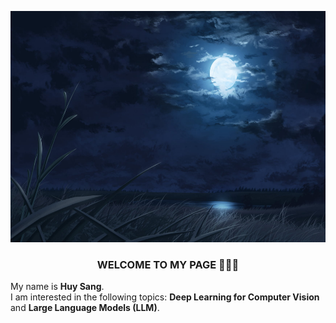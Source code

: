 <p align="center">
  <img src="./assets/banner.png" alt="Banner" width="100%" height="370px" />
</p>

<h3 align="center">WELCOME TO MY PAGE 👋👋👋</h3>

<p>
  My name is <b>Huy Sang</b>.<br>
  I am interested in the following topics:
  <b>Deep Learning for Computer Vision</b> and <b>Large Language Models (LLM)</b>.
</p>
